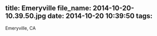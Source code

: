 title: Emeryville
file_name: 2014-10-20-10.39.50.jpg
date: 2014-10-20 10:39:50
tags:
---

Emeryville, CA